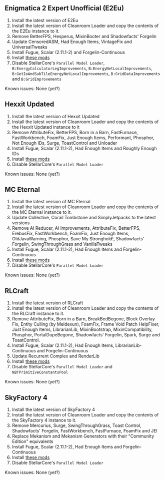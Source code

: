 ## Enigmatica 2 Expert Unofficial (E2Eu)

1. Install the latest version of E2Eu
2. Install the latest version of Cleanroom Loader and copy the contents of the E2Eu instance to it.
3. Remove BetterFPS, Hesperus, MixinBooter and Shadowfacts' Forgelin
4. Update CensoredASM, Had Enough Items, VintageFix and UniversalTweaks
5. Install Fugue, Scalar (2.11.1-2) and Forgelin-Continuous
6. Install [these mods](https://github.com/Radk6/MC-Optimization-Guide/blob/main/mods-n-stuff/1.12.2.md)
7. Disable StellarCore's `Parallel Model Loader`, `B:EnergyCalculatorLegImprovements`, `B:EnergyNetLocalImprovements`, `B:GetIoAndSubTileEnergyNetLocalImprovements`, `B:GridDataImprovements` and `B:GridImprovements`
 
Known issues: None (yet?)

## Hexxit Updated

1. Install the latest version of Hexxit Updated
2. Install the latest version of Cleanroom Loader and copy the contents of the Hexxit Updated instance to it
3. Remove AttributeFix, BetterFPS, Born in a Barn, FastFurnace, FastWorkbench, FoamFix, Just Enough Items, Performant, Phosphor, Not Enough IDs, Surge, ToastControl and Unloader
4. Install Fugue, Scalar (2.11.1-2), Had Enough Items and Roughly Enough IDs
5. Install [these mods](https://github.com/Radk6/MC-Optimization-Guide/blob/main/mods-n-stuff/1.12.2.md)
6. Disable StellarCore's `Parallel Model Loader`

Known issues: None (yet?)

## MC Eternal

1. Install the latest version of MC Eternal
2. Install the latest version of Cleanroom Loader and copy the contents of the MC Eternal instance to it.
3. Update Collective, Corail Tombstone and SimplyJetpacks to the latest versions
4. Remove AI Reducer, AI Improvements, AttributeFix, BetterFPS, ErebusFix, FastWorkbench, FoamFix, Just Enough Items, OldJavaWarning, Phosphor, Save My Stronghold!, Shadowfacts' Forgelin, SwingThroughGrass and VanillaTweaks
5. Install Fugue, Scalar (2.11.1-2), Had Enough Items and Forgelin-Continuous
6. Install [these mods](https://github.com/Radk6/MC-Optimization-Guide/blob/main/mods-n-stuff/1.12.2.md)
7. Disable StellarCore's `Parallel Model Loader` 

Known issues: None (yet?)

## RLCraft

1. Install the latest version of RLCraft
2. Install the latest version of Cleanroom Loader and copy the contents of the RLCraft instance to it.
3. Remove AttributeFix, Born in a Barn, BreakBedBegone, Block Overlay Fix, Entity Culling (by Meldexun), FoamFix, Frame Void Patch HelpFixer, Just Enough Items, LibrarianLib, MixinBootstrap, MixinCompatibility, Phosphor, PortalDupeBegone, Shadowfacts' Forgelin, Spark, Surge and ToastControl.
4. Install Fugue, Scalar (2.11.1-2), Had Enough Items, LibrarianLib-Continuous and Forgelin-Continuous
5. Update Recurrent Complex and RenderLib
6. Install [these mods](https://github.com/Radk6/MC-Optimization-Guide/blob/main/mods-n-stuff/1.12.2.md)
7. Disable StellarCore's `Parallel Model Loader` and `NBTPrimitiveConstantsPool`

Known issues: None (yet?)

## SkyFactory 4

1. Install the latest version of SkyFactory 4
2. Install the latest version of Cleanroom Loader and copy the contents of the SkyFactory 4 instance to it.
3. Remove Mercurius, Surge, SwingThroughGrass, Toast Control, Shadowfacts' Forgelin, FastWorkbench, FastFurnace, FoamFix and JEI
4. Replace Mekanism and Mekanism Generators with their "Community Edition" equivalents
5. Install Fugue, Scalar (2.11.1-2), Had Enough Items and Forgelin-Continuous
6. Install [these mods](https://github.com/Radk6/MC-Optimization-Guide/blob/main/mods-n-stuff/1.12.2.md)
7. Disable StellarCore's `Parallel Model Loader`

Known issues: None (yet?)
